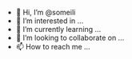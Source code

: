 - 👋 Hi, I’m @someili
- 👀 I’m interested in ...
- 🌱 I’m currently learning ...
- 💞️ I’m looking to collaborate on ...
- 📫 How to reach me ...

<!---
someili/someili is a ✨ special ✨ repository because its `README.md` (this file) appears on your GitHub profile.
You can click the Preview link to take a look at your changes.
--->
